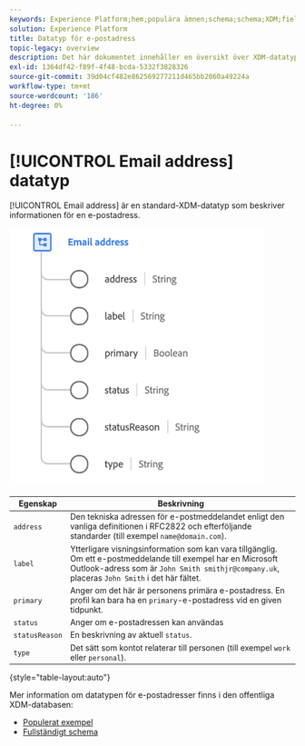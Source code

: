 ```yaml
---
keywords: Experience Platform;hem;populära ämnen;schema;schema;XDM;fields;schemas;Schemas;emailAddress;xdm:emailAddress;email;email address;data type;data type;data type;
solution: Experience Platform
title: Datatyp för e-postadress
topic-legacy: overview
description: Det här dokumentet innehåller en översikt över XDM-datatypen för e-postadress.
exl-id: 1364df42-f89f-4f48-bcda-5332f3828326
source-git-commit: 39d04cf482e862569277211d465bb2060a49224a
workflow-type: tm+mt
source-wordcount: '186'
ht-degree: 0%

---
```


# [!UICONTROL Email address] datatyp

[!UICONTROL Email address] är en standard-XDM-datatyp som beskriver informationen för en e-postadress.

<img src="../images/data-types/email-address.png" width="450" /><br />

| Egenskap | Beskrivning |
| --- | --- |
| `address` | Den tekniska adressen för e-postmeddelandet enligt den vanliga definitionen i RFC2822 och efterföljande standarder (till exempel `name@domain.com`). |
| `label` | Ytterligare visningsinformation som kan vara tillgänglig. Om ett e-postmeddelande till exempel har en Microsoft Outlook-adress som är `John Smith smithjr@company.uk`, placeras `John Smith` i det här fältet. |
| `primary` | Anger om det här är personens primära e-postadress. En profil kan bara ha en `primary`-e-postadress vid en given tidpunkt. |
| `status` | Anger om e-postadressen kan användas |
| `statusReason` | En beskrivning av aktuell `status`. |
| `type` | Det sätt som kontot relaterar till personen (till exempel `work` eller `personal`). |

{style=&quot;table-layout:auto&quot;}


Mer information om datatypen för e-postadresser finns i den offentliga XDM-databasen:

* [Populerat exempel](https://github.com/adobe/xdm/blob/master/components/datatypes/emailaddress.example.1.json)
* [Fullständigt schema](https://github.com/adobe/xdm/blob/master/components/datatypes/emailaddress.schema.json)
